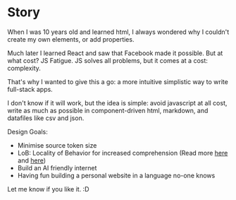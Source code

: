 # Story

When I was 10 years old and learned html, I always wondered why I couldn't create my own elements, or add properties.

Much later I learned React and saw that Facebook made it possible. But at what cost? JS Fatigue. JS solves all problems, but it comes at a cost: complexity.

That's why I wanted to give this a go: a more intuitive simplistic way to write full-stack apps.

I don't know if it will work, but the idea is simple: avoid javascript at all cost, write as much as possible in component-driven html, markdown, and datafiles like csv and json.

Design Goals:

- Minimise source token size
- LoB: Locality of Behavior for increased comprehension (Read more [here](https://htmx.org/essays/locality-of-behaviour/) and [here](https://www.dreamsongs.com/Files/PatternsOfSoftware.pdf))
- Build an AI friendly internet
- Having fun building a personal website in a language no-one knows

Let me know if you like it. :D
